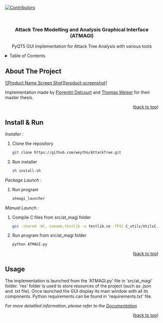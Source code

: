 <div id="top"></div>

[![Contributors][contributors-shield]][contributors-url]

<!-- PROJECT LOGO -->
<br />
<h3 align="center">Attack Tree Modelling and Analysis Graphical Interface (ATMAGI)</h3>

  <p align="center">
    PyQT5 GUI Implementation for Attack Tree Analysis with various tools
  </p>
</div>

<!-- TABLE OF CONTENTS -->
<details>
  <summary>Table of Contents</summary>
  <ol>
    <li><a href="#about-the-project">About The Project</a></li>
    <li><a href="#installation">Install & Run</a></li>
    <li><a href="#usage">Usage</a></li>
  </ol>
</details>

<!-- ABOUT THE PROJECT -->
## About The Project

[![Product Name Screen Shot][product-screenshot]](https://github.com/weytho/AttackTree)

Implementation made by [Florentin Delcourt](https://github.com/delcourtfl) and [Thomas Weiser](https://github.com/weytho) for their master thesis.

<p align="right">(<a href="#top">back to top</a>)</p>


<!-- GETTING STARTED -->
## Install & Run

_Installer :_

1. Clone the repository
   ```sh
   git clone https://github.com/weytho/AttackTree.git
   ```
2. Run installer
   ```sh
   sh install.sh
   ```

_Package Launch :_

1. Run program
   ```sh
   atmagi_launcher
   ```

_Manual Launch :_

1. Compile C files from src/at_magi folder
   ```sh
   gcc -shared -Wl,-soname,testlib -o testlib.so -fPIC C_utils/UtilsC.c -ljson-c
   ```
2. Run program from src/at_magi folder
   ```sh
   python ATMAGI.py
   ```

<p align="right">(<a href="#top">back to top</a>)</p>

<!-- USAGE EXAMPLES -->
## Usage

The implementation is launched from the 'ATMAGI.py' file in 'src/at_magi' folder.
'res' folder is used to store resources of the project (such as .json and .txt file).
Once launched the GUI display its main window with all its components.
Python requirements can be found in 'requirements.txt' file.

_For more detailled information, please refer to the [Documentation](https://github.com/weytho/AttackTree/blob/main/documentation.pdf)_

<p align="right">(<a href="#top">back to top</a>)</p>

<!-- MARKDOWN LINKS & IMAGES -->
<!-- https://www.markdownguide.org/basic-syntax/#reference-style-links -->
[contributors-shield]: https://img.shields.io/github/contributors/weytho/AttackTree.svg?style=for-the-badge
[contributors-url]: https://github.com/weytho/AttackTree/graphs/contributors
